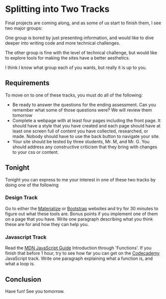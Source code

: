# Splitting into Two Tracks

Final projects are coming along, and as some of us start to finish them, I see two major groups:

One group is bored by just presenting information, and would like to dive deeper into writing code and more technical challenges.

The other group is fine with the level of technical challenge, but would like to explore tools for making the sites have a better aesthetics.

I think I know what group each of you wants, but really it is up to you.

## Requirements

To move on to one of these tracks, you must do all of the following:

* Be ready to answer the questions for the ending assessment. Can you remember what some of those questions were? We will review them tomorrow
* Complete a webpage with at least four pages including the front page. It should have a style that you have created and each page should have at least one screen full of content you have collected, researched, or made. Nobody should have to use the back button to navigate your site.
* Your site should be tested by three students, Mr. M, and Mr. G. You should address any constructive criticism that they bring with changes to your css or content.

## Tonight

Tonight you can express to me your interest in one of these two tracks by doing one of the following

### Design Track

Go to either the [Materialize](http://materializecss.com/) or [Bootstrap](http://getbootstrap.com/) websites and try for 30 minutes to figure out what these tools are. Bonus points if you implement one of them on a page that you have. Write one paragraph describing what you think these are for and how they can help you.

### Javascript Track

Read the [MDN JavaScript Guide](https://developer.mozilla.org/en-US/docs/Web/JavaScript/Guide) Introduction through 'Functions'. If you finish that before 1 hour, try to see how far you can get on the [Codecademy](codecademy.com) JavaScript track. Write one paragraph explaining what a function is, and what a loop is.

## Conclusion

Have fun! See you tomorrow.
